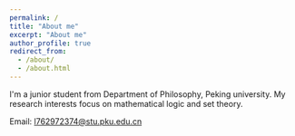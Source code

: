 ```yaml
---
permalink: /
title: "About me"
excerpt: "About me"
author_profile: true
redirect_from: 
  - /about/
  - /about.html
---
```

I'm a junior student from Department of Philosophy, Peking university. My research interests focus on mathematical logic and set theory. 

Email: l762972374@stu.pku.edu.cn

